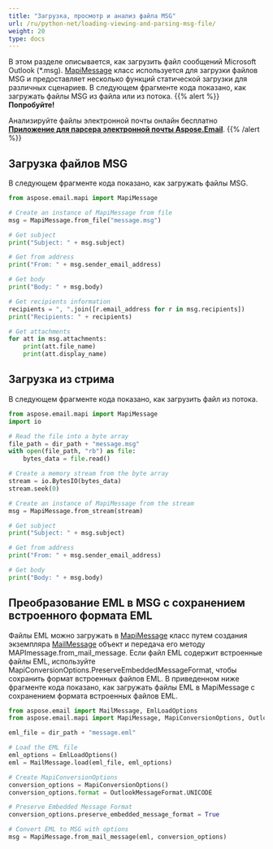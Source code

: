 ```yaml
---
title: "Загрузка, просмотр и анализ файла MSG"
url: /ru/python-net/loading-viewing-and-parsing-msg-file/
weight: 20
type: docs
---
```



В этом разделе описывается, как загрузить файл сообщений Microsoft Outlook (*.msg). [MapiMessage](https://reference.aspose.com/email/python-net/aspose.email.mapi/mapimessage/) класс используется для загрузки файлов MSG и предоставляет несколько функций статической загрузки для различных сценариев. В следующем фрагменте кода показано, как загружать файлы MSG из файла или из потока.
{{% alert %}}
**Попробуйте!**

Анализируйте файлы электронной почты онлайн бесплатно [**Приложение для парсера электронной почты Aspose.Email**](https://products.aspose.app/email/ru/parser).
{{% /alert %}}
## **Загрузка файлов MSG**
В следующем фрагменте кода показано, как загружать файлы MSG.

```py
from aspose.email.mapi import MapiMessage

# Create an instance of MapiMessage from file
msg = MapiMessage.from_file("message.msg")

# Get subject
print("Subject: " + msg.subject)

# Get from address
print("From: " + msg.sender_email_address)

# Get body
print("Body: " + msg.body)

# Get recipients information
recipients = ", ".join([r.email_address for r in msg.recipients])
print("Recipients: " + recipients)

# Get attachments
for att in msg.attachments:
    print(att.file_name)
    print(att.display_name)
```
## **Загрузка из стрима**
В следующем фрагменте кода показано, как загрузить файл из потока.

```py
from aspose.email.mapi import MapiMessage
import io

# Read the file into a byte array
file_path = dir_path + "message.msg"
with open(file_path, "rb") as file:
    bytes_data = file.read()

# Create a memory stream from the byte array
stream = io.BytesIO(bytes_data)
stream.seek(0)

# Create an instance of MapiMessage from the stream
msg = MapiMessage.from_stream(stream)

# Get subject
print("Subject: " + msg.subject)

# Get from address
print("From: " + msg.sender_email_address)

# Get body
print("Body: " + msg.body)
```

## **Преобразование EML в MSG с сохранением встроенного формата EML**
Файлы EML можно загружать в [MapiMessage](https://reference.aspose.com/email/python-net/aspose.email.mapi/mapimessage/) класс путем создания экземпляра [MailMessage](https://reference.aspose.com/email/python-net/aspose.email/mailmessage/) объект и передача его методу MAPImessage.from_mail_message. Если файл EML содержит встроенные файлы EML, используйте MapiConversionOptions.PreserveEmbeddedMessageFormat, чтобы сохранить формат встроенных файлов EML. В приведенном ниже фрагменте кода показано, как загружать файлы EML в MapiMessage с сохранением формата встроенных файлов EML.

```py
from aspose.email import MailMessage, EmlLoadOptions
from aspose.email.mapi import MapiMessage, MapiConversionOptions, OutlookMessageFormat

eml_file = dir_path + "message.eml"

# Load the EML file
eml_options = EmlLoadOptions()
eml = MailMessage.load(eml_file, eml_options)

# Create MapiConversionOptions
conversion_options = MapiConversionOptions()
conversion_options.format = OutlookMessageFormat.UNICODE

# Preserve Embedded Message Format
conversion_options.preserve_embedded_message_format = True

# Convert EML to MSG with options
msg = MapiMessage.from_mail_message(eml, conversion_options)
```
